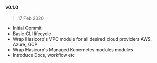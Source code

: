 #### v0.1.0

> 17 Feb 2020

- Initial Commit
- Basic CLI lifecycle
- Wrap Hasicorp's VPC module for all desired cloud providers AWS, Azure, GCP
- Wrap Hasicorp's Managed Kubernetes modules modules
- Introduce Docs, workflow etc